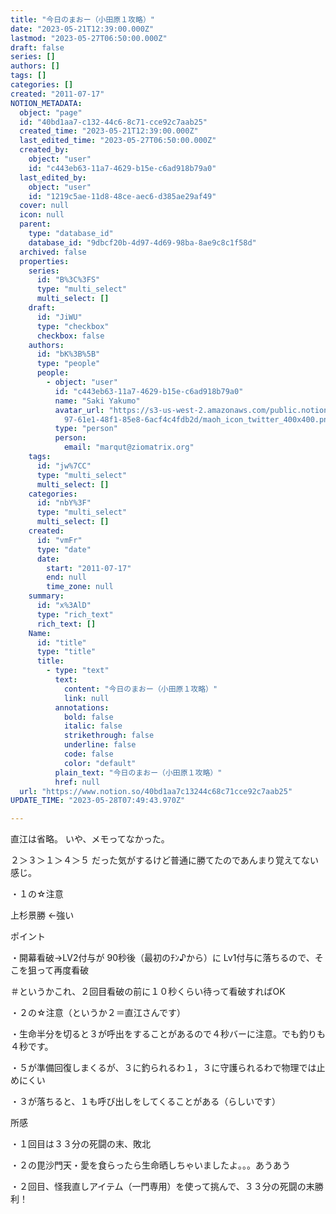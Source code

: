 ```yaml
---
title: "今日のまおー（小田原１攻略）"
date: "2023-05-21T12:39:00.000Z"
lastmod: "2023-05-27T06:50:00.000Z"
draft: false
series: []
authors: []
tags: []
categories: []
created: "2011-07-17"
NOTION_METADATA:
  object: "page"
  id: "40bd1aa7-c132-44c6-8c71-cce92c7aab25"
  created_time: "2023-05-21T12:39:00.000Z"
  last_edited_time: "2023-05-27T06:50:00.000Z"
  created_by:
    object: "user"
    id: "c443eb63-11a7-4629-b15e-c6ad918b79a0"
  last_edited_by:
    object: "user"
    id: "1219c5ae-11d8-48ce-aec6-d385ae29af49"
  cover: null
  icon: null
  parent:
    type: "database_id"
    database_id: "9dbcf20b-4d97-4d69-98ba-8ae9c8c1f58d"
  archived: false
  properties:
    series:
      id: "B%3C%3FS"
      type: "multi_select"
      multi_select: []
    draft:
      id: "JiWU"
      type: "checkbox"
      checkbox: false
    authors:
      id: "bK%3B%5B"
      type: "people"
      people:
        - object: "user"
          id: "c443eb63-11a7-4629-b15e-c6ad918b79a0"
          name: "Saki Yakumo"
          avatar_url: "https://s3-us-west-2.amazonaws.com/public.notion-static.com/3ad1c4\
            97-61e1-48f1-85e8-6acf4c4fdb2d/maoh_icon_twitter_400x400.png"
          type: "person"
          person:
            email: "marqut@ziomatrix.org"
    tags:
      id: "jw%7CC"
      type: "multi_select"
      multi_select: []
    categories:
      id: "nbY%3F"
      type: "multi_select"
      multi_select: []
    created:
      id: "vmFr"
      type: "date"
      date:
        start: "2011-07-17"
        end: null
        time_zone: null
    summary:
      id: "x%3AlD"
      type: "rich_text"
      rich_text: []
    Name:
      id: "title"
      type: "title"
      title:
        - type: "text"
          text:
            content: "今日のまおー（小田原１攻略）"
            link: null
          annotations:
            bold: false
            italic: false
            strikethrough: false
            underline: false
            code: false
            color: "default"
          plain_text: "今日のまおー（小田原１攻略）"
          href: null
  url: "https://www.notion.so/40bd1aa7c13244c68c71cce92c7aab25"
UPDATE_TIME: "2023-05-28T07:49:43.970Z"

---
```

<link rel="stylesheet" href="https://cdn.jsdelivr.net/npm/katex@0.16.2/dist/katex.min.css" integrity="sha384-bYdxxUwYipFNohQlHt0bjN/LCpueqWz13HufFEV1SUatKs1cm4L6fFgCi1jT643X" crossorigin="anonymous">


直江は省略。 いや、メモってなかった。


２＞３＞１＞４＞５ だった気がするけど普通に勝てたのであんまり覚えてない感じ。


・１の☆注意


上杉景勝 ←強い


ポイント


・開幕看破->LV2付与が 90秒後（最初のﾁﾝ♪から）に Lv1付与に落ちるので、そこを狙って再度看破


＃というかこれ、２回目看破の前に１０秒くらい待って看破すればOK


・２の☆注意（というか２＝直江さんです）


・生命半分を切ると３が呼出をすることがあるので４秒バーに注意。でも釣りも４秒です。


・５が準備回復しまくるが、３に釣られるわ１，３に守護られるわで物理では止めにくい


・３が落ちると、１も呼び出しをしてくることがある（らしいです）


所感


・１回目は３３分の死闘の末、敗北


・２の毘沙門天・愛を食らったら生命晒しちゃいましたよ。。。あうあう


・２回目、怪我直しアイテム（一門専用）を使って挑んで、３３分の死闘の末勝利！

